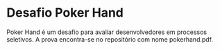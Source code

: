 # Desafio Poker Hand

Poker Hand é um desafio para avaliar desenvolvedores em processos seletivos. 
A prova encontra-se no repositório com nome pokerhand.pdf.
